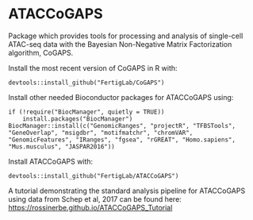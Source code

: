# ATACCoGAPS

Package which provides tools for processing and analysis of single-cell ATAC-seq data with the Bayesian Non-Negative Matrix Factorization algorithm, CoGAPS.

Install the most recent version of CoGAPS in R with:

```
devtools::install_github("FertigLab/CoGAPS")
```

Install other needed Bioconductor packages for ATACCoGAPS using:

```
if (!require("BiocManager", quietly = TRUE))
    install.packages("BiocManager")
BiocManager::install(c("GenomicRanges", "projectR", "TFBSTools", "GeneOverlap", "msigdbr", "motifmatchr", "chromVAR", "GenomicFeatures", "IRanges", "fgsea", "rGREAT", "Homo.sapiens", "Mus.musculus", "JASPAR2016"))
```

Install ATACCoGAPS with:

```
devtools::install_github("FertigLab/ATACCoGAPS")
```

A tutorial demonstrating the standard analysis pipeline for ATACCoGAPS using data from Schep et al, 2017 can be found here: https://rossinerbe.github.io/ATACCoGAPS_Tutorial

